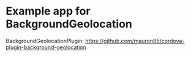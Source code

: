 # Example app for BackgroundGeolocation

BackgroundGeolocationPlugin: https://github.com/mauron85/cordova-plugin-background-geolocation
